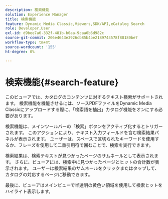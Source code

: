 ```yaml
---
description: 検索機能
solution: Experience Manager
title: 検索機能
feature: Dynamic Media Classic,Viewers,SDK/API,eCatalog Search
role: Developer,User
exl-id: d9bee7a6-332f-481b-b0aa-9caa0b6d982c
source-git-commit: 206e4643e3926cb85b4be2189743578f88180be7
workflow-type: tm+mt
source-wordcount: '155'
ht-degree: 0%

---
```


# 検索機能{#search-feature}

このビューアでは、カタログのコンテンツに対するテキスト検索がサポートされます。 検索機能を機能させるには、ソースPDFファイルをDynamic Media Classicにアップロードする際に、「検索語を抽出」カタログ機能をオンにする必要があります。

検索機能は、メインツールバーの「検索」ボタンをアクティブ化するとトリガーされます。 このアクションにより、テキスト入力フィールドを含む検索結果パネルが表示されます。 ユーザーは、スペースで区切られたキーワードを使用するか、フレーズを使用して二重引用符で囲むことで、検索を実行できます。

検索結果は、検索テキストが見つかったページのサムネールとして表示されます。 さらに、ビューアには、検索中に見つかったページとヒットの合計数が表示されます。 ユーザーは検索結果のサムネールをクリックまたはタップして、カタログの対応するページに移動できます。

最後に、ビューアはメインビューで半透明の黄色い領域を使用して検索ヒットをハイライト表示します。
